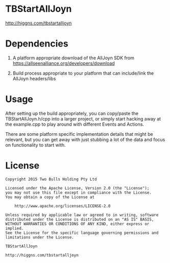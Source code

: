 TBStartAllJoyn
==============

http://higgns.com/tbstartalljoyn


Dependencies
============

1. A platform appropriate download of the AllJoyn SDK from https://allseenalliance.org/developers/download

2. Build process appropriate to your platform that can include/link the AllJoyn headers/libs


Usage
=====

After setting up the build appropriately, you can copy/paste the TBStartAllJoyn.h/cpp into a larger project, or simply start
hacking away at the example.cpp to play around with different Events and Actions.

There are some platform specific implementation details that might be relevant, but you can get away with just stubbing a lot
of the data and focus on functionality to start with.


License
=======

	Copyright 2015 Two Bulls Holding Pty Ltd

	Licensed under the Apache License, Version 2.0 (the "License");
	you may not use this file except in compliance with the License.
	You may obtain a copy of the License at

	    http://www.apache.org/licenses/LICENSE-2.0

	Unless required by applicable law or agreed to in writing, software
	distributed under the License is distributed on an "AS IS" BASIS,
	WITHOUT WARRANTIES OR CONDITIONS OF ANY KIND, either express or implied.
	See the License for the specific language governing permissions and
	limitations under the License.

	TBStartAllJoyn

	http://higgns.com/tbstartalljoyn